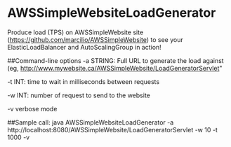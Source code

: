 # AWSSimpleWebsiteLoadGenerator

Produce load (TPS) on AWSSimpleWebsite site (https://github.com/marcilio/AWSSimpleWebsite) to see your ElasticLoadBalancer and AutoScalingGroup in action!

##Command-line options
-a STRING: Full URL to generate the load against (eg, http://www.mywebsite.ca/AWSSimpleWebsite/LoadGeneratorServlet"

-t INT: time to wait in milliseconds between requests

-w INT: number of request to send to the website

-v verbose mode

##Sample call:
java AWSSimpleWebsiteLoadGenerator -a http://localhost:8080/AWSSimpleWebsite/LoadGeneratorServlet -w 10 -t 1000 -v
